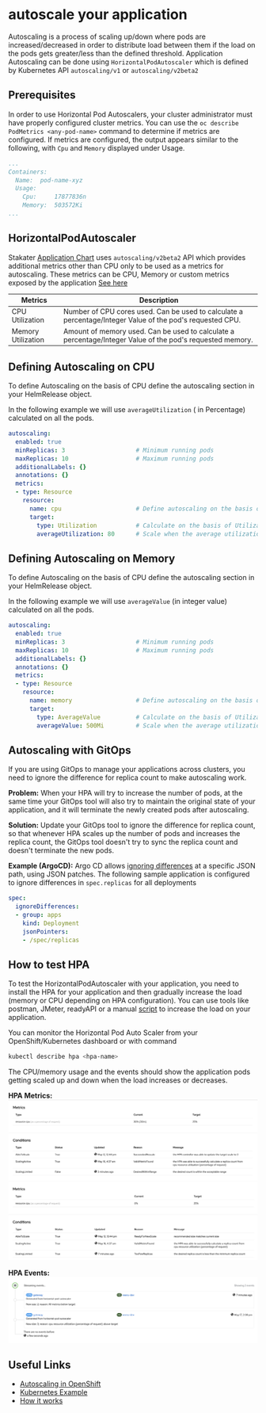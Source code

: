 # autoscale your application

Autoscaling is a process of scaling up/down where pods are increased/decreased in order to distribute load between them if the load on the pods gets greater/less than the defined threshold. Application Autoscaling can be done using `HorizontalPodAutoscaler` which is defined by Kubernetes API `autoscaling/v1` or `autoscaling/v2beta2`

## Prerequisites

In order to use Horizontal Pod Autoscalers, your cluster administrator must have properly configured cluster metrics.
You can use the `oc describe PodMetrics <any-pod-name>` command to determine if metrics are configured. If metrics are configured, the output appears similar to the following, with `Cpu` and `Memory` displayed under Usage.

```yaml
...
Containers:
  Name:  pod-name-xyz
  Usage:
    Cpu:     17877836n
    Memory:  503572Ki
...
```

## HorizontalPodAutoscaler

Stakater [Application Chart](https://github.com/stakater-charts/application) uses `autoscaling/v2beta2` API which provides additional metrics other than CPU only to be used as a metrics for autoscaling. These metrics can be CPU, Memory or custom metrics exposed by the application [See here](https://kubernetes.io/docs/tasks/run-application/horizontal-pod-autoscale-walkthrough/#autoscaling-on-multiple-metrics-and-custom-metrics)

| Metrics | Description |
|--- |--- |
| CPU Utilization | Number of CPU cores used. Can be used to calculate a percentage/Integer Value of the pod's requested CPU. |
| Memory Utilization | Amount of memory used. Can be used to calculate a percentage/Integer Value of the pod's requested memory. |

## Defining Autoscaling on CPU

To define Autoscaling on the basis of CPU define the autoscaling section in your HelmRelease object.

In the following example we will use `averageUtilization` ( in Percentage) calculated on all the pods.

```yaml
autoscaling:
  enabled: true
  minReplicas: 3                    # Minimum running pods 
  maxReplicas: 10                   # Maximum running pods
  additionalLabels: {}
  annotations: {}
  metrics:
  - type: Resource
    resource:
      name: cpu                     # Define autoscaling on the basis of CPU
      target:
        type: Utilization           # Calculate on the basis of Utilization Percentage (in percentage of the requested CPU)
        averageUtilization: 80      # Scale when the average utilization of all pods go above 80%
```

## Defining Autoscaling on Memory

To define Autoscaling on the basis of CPU define the autoscaling section in your HelmRelease object.

In the following example we will use `averageValue` (in integer value) calculated on all the pods.

```yaml
autoscaling:
  enabled: true
  minReplicas: 3                    # Minimum running pods 
  maxReplicas: 10                   # Maximum running pods
  additionalLabels: {}
  annotations: {}
  metrics:
  - type: Resource
    resource:
      name: memory                  # Define autoscaling on the basis of memory
      target:
        type: AverageValue          # Calculate on the basis of Utilization Value ( in integer value )
        averageValue: 500Mi         # Scale when the average utilization of all pods go above 500Mi
```

## Autoscaling with GitOps

If you are using GitOps to manage your applications across clusters, you need to ignore the difference for replica count to make autoscaling work.

**Problem:**
When your HPA will try to increase the number of pods, at the same time your GitOps tool will also try to maintain the original state of your application, and it will terminate the newly created pods after autoscaling.

**Solution:**
Update your GitOps tool to ignore the difference for replica count, so that whenever HPA scales up the number of pods and increases the replica count, the GitOps tool doesn't try to sync the replica count and doesn't terminate the new pods.

**Example (ArgoCD):**
Argo CD allows [ignoring differences](https://argo-cd.readthedocs.io/en/stable/user-guide/diffing/#application-level-configuration) at a specific JSON path, using JSON patches. The following sample application is configured to ignore differences in `spec.replicas` for all deployments

```yaml
spec:
  ignoreDifferences:
  - group: apps
    kind: Deployment
    jsonPointers:
    - /spec/replicas
```

## How to test HPA

To test the HorizontalPodAutoscaler with your application, you need to install the HPA for your application and then gradually increase the load (memory or CPU depending on HPA configuration). You can use tools like postman, JMeter, readyAPI or a manual [script](https://kubernetes.io/docs/tasks/run-application/horizontal-pod-autoscale-walkthrough/#increase-load) to increase the load on your application.

You can monitor the Horizontal Pod Auto Scaler from your OpenShift/Kubernetes dashboard or with command

```bash
kubectl describe hpa <hpa-name>
```

The CPU/memory usage and the events should show the application pods getting scaled up and down when the load increases or decreases.

**HPA Metrics:**
![HPA Metrics High Load](./images/HPA-Metrics.png)
![HPA Metrics Low Load](./images/HPA-Metrics2.png)

**HPA Events:**
![HPA Events](./images/HPA-Events2.png)

## Useful Links

* [Autoscaling in OpenShift](https://docs.openshift.com/container-platform/4.4/nodes/pods/nodes-pods-autoscaling.html)
* [Kubernetes Example](https://kubernetes.io/docs/tasks/run-application/horizontal-pod-autoscale-walkthrough/)
* [How it works](https://kubernetes.io/docs/tasks/run-application/horizontal-pod-autoscale/)
